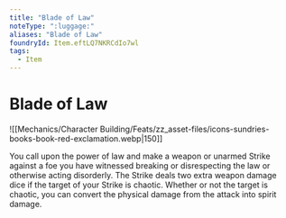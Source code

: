 ```yaml
---
title: "Blade of Law"
noteType: ":luggage:"
aliases: "Blade of Law"
foundryId: Item.eftLQ7NKRCdIo7wl
tags:
  - Item
---
```


# Blade of Law
![[Mechanics/Character Building/Feats/zz_asset-files/icons-sundries-books-book-red-exclamation.webp|150]]

You call upon the power of law and make a weapon or unarmed Strike against a foe you have witnessed breaking or disrespecting the law or otherwise acting disorderly. The Strike deals two extra weapon damage dice if the target of your Strike is chaotic. Whether or not the target is chaotic, you can convert the physical damage from the attack into spirit damage.
